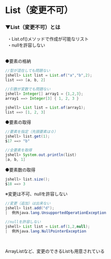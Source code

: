 # List（変更不可）

### ▼List（変更不可）とは
&ensp;・List.of()メソッドで作成が可能なリスト<br>
&ensp;・nullを許容しない<br>
<br>

●要素の格納<br>
```java
//型が混在しても問題ない
jshell> List list = List.of("a","b",2);
list ==> [a, b, 2]

//引数が変数でも問題ない
jshell> Integer[] array1 = {1,2,3};
array1 ==> Integer[3] { 1, 2, 3 }

jshell> List list = List.of(array1);
list ==> [1, 2, 3]
```

●要素の取得<br>
```java
//要素を指定（先頭要素は０）
jshell> list.get(1);
$17 ==> "b"

//全要素を取得
jshell> System.out.println(list)
[a, b, 1]
```

●要素数の取得<br>
```java
jshell> list.size();
$18 ==> 3
```

※変更は不可、nullを許容しない<br>
```java
//変更（追加）は出来ない
jshell> list.add("d");
|  例外java.lang.UnsupportedOperationException

//nullを許容しない
jshell> List list = List.of(1,2,null);
|  例外java.lang.NullPointerException
```
<br>

ArrayListなど、変更のできるListも用意されている<br>
<br>


